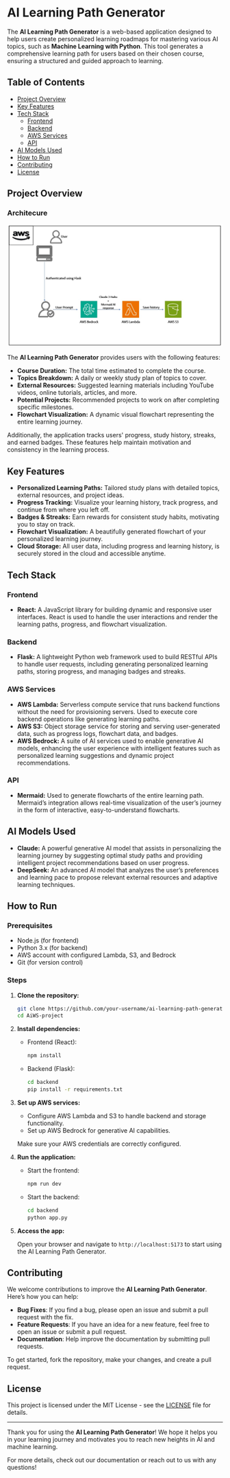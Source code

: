 # AI Learning Path Generator

The **AI Learning Path Generator** is a web-based application designed to help users create personalized learning roadmaps for mastering various AI topics, such as **Machine Learning with Python**. This tool generates a comprehensive learning path for users based on their chosen course, ensuring a structured and guided approach to learning.

## Table of Contents

- [Project Overview](#project-overview)
- [Key Features](#key-features)
- [Tech Stack](#tech-stack)
  - [Frontend](#frontend)
  - [Backend](#backend)
  - [AWS Services](#aws-services)
  - [API](#api)
- [AI Models Used](#ai-models-used)
- [How to Run](#how-to-run)
- [Contributing](#contributing)
- [License](#license)

## Project Overview

### Architecure 
![Alt text](Architecture.jpeg)


The **AI Learning Path Generator** provides users with the following features:

- **Course Duration:** The total time estimated to complete the course.
- **Topics Breakdown:** A daily or weekly study plan of topics to cover.
- **External Resources:** Suggested learning materials including YouTube videos, online tutorials, articles, and more.
- **Potential Projects:** Recommended projects to work on after completing specific milestones.
- **Flowchart Visualization:** A dynamic visual flowchart representing the entire learning journey.
  
Additionally, the application tracks users' progress, study history, streaks, and earned badges. These features help maintain motivation and consistency in the learning process.

## Key Features

- **Personalized Learning Paths:** Tailored study plans with detailed topics, external resources, and project ideas.
- **Progress Tracking:** Visualize your learning history, track progress, and continue from where you left off.
- **Badges & Streaks:** Earn rewards for consistent study habits, motivating you to stay on track.
- **Flowchart Visualization:** A beautifully generated flowchart of your personalized learning journey.
- **Cloud Storage:** All user data, including progress and learning history, is securely stored in the cloud and accessible anytime.
  
## Tech Stack

### Frontend

- **React:** A JavaScript library for building dynamic and responsive user interfaces. React is used to handle the user interactions and render the learning paths, progress, and flowchart visualization.

### Backend

- **Flask:** A lightweight Python web framework used to build RESTful APIs to handle user requests, including generating personalized learning paths, storing progress, and managing badges and streaks.

### AWS Services

- **AWS Lambda:** Serverless compute service that runs backend functions without the need for provisioning servers. Used to execute core backend operations like generating learning paths.
- **AWS S3:** Object storage service for storing and serving user-generated data, such as progress logs, flowchart data, and badges.
- **AWS Bedrock:** A suite of AI services used to enable generative AI models, enhancing the user experience with intelligent features such as personalized learning suggestions and dynamic project recommendations.

### API

- **Mermaid:** Used to generate flowcharts of the entire learning path. Mermaid’s integration allows real-time visualization of the user’s journey in the form of interactive, easy-to-understand flowcharts.

## AI Models Used

- **Claude:** A powerful generative AI model that assists in personalizing the learning journey by suggesting optimal study paths and providing intelligent project recommendations based on user progress.
- **DeepSeek:** An advanced AI model that analyzes the user’s preferences and learning pace to propose relevant external resources and adaptive learning techniques.

## How to Run

### Prerequisites

- Node.js (for frontend)
- Python 3.x (for backend)
- AWS account with configured Lambda, S3, and Bedrock
- Git (for version control)

### Steps

1. **Clone the repository:**

    ```bash
    git clone https://github.com/your-username/ai-learning-path-generator.git
    cd AiWS-project
    ```

2. **Install dependencies:**

    - Frontend (React):

      ```bash
      npm install
      ```

    - Backend (Flask):

      ```bash
      cd backend
      pip install -r requirements.txt
      ```

3. **Set up AWS services:**

    - Configure AWS Lambda and S3 to handle backend and storage functionality.
    - Set up AWS Bedrock for generative AI capabilities.
    
    Make sure your AWS credentials are correctly configured.

4. **Run the application:**

    - Start the frontend:

      ```bash
      npm run dev
      ```

    - Start the backend:

      ```bash
      cd backend
      python app.py
      ```

5. **Access the app:**

    Open your browser and navigate to `http://localhost:5173` to start using the AI Learning Path Generator.

## Contributing

We welcome contributions to improve the **AI Learning Path Generator**. Here’s how you can help:

- **Bug Fixes**: If you find a bug, please open an issue and submit a pull request with the fix.
- **Feature Requests**: If you have an idea for a new feature, feel free to open an issue or submit a pull request.
- **Documentation**: Help improve the documentation by submitting pull requests.

To get started, fork the repository, make your changes, and create a pull request.

## License

This project is licensed under the MIT License - see the [LICENSE](LICENSE) file for details.

---

Thank you for using the **AI Learning Path Generator**! We hope it helps you in your learning journey and motivates you to reach new heights in AI and machine learning.

For more details, check out our documentation or reach out to us with any questions!
